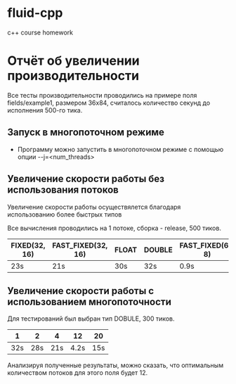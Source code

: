 # fluid-cpp
c++ course homework

# Отчёт об увеличении производительности

Все тесты производительности проводились на примере поля fields/example1, размером 36х84, считалось количество секунд до исполнения 500-го тика. 

## Запуск в многопоточном режиме

+ Программу можно запустить в многопоточном режиме с помощью опции --j=\<num_threads\>

## Увеличение скорости работы без использования потоков

Увеличение скорости работы осуществялется благодаря использованию более быстрых типов

Все вычисления проводились на 1 потоке, сборка - release, 500 тиков. 

| FIXED(32, 16) | FAST_FIXED(32, 16) | FLOAT | DOUBLE | FAST_FIXED(64, 8) |
|---------------|--------------------|-------|--------|-------------------|
| 23s           | 21s                | 30s   | 32s    | 0.9s              |

## Увеличение скорости работы с использованием многопоточности 

Для тестирований был выбран тип DOBULE, 300 тиков. 

| 1    | 2    | 4   | 12    | 20  |
|------|------|-----|-------|-----|
| 32s  | 28s  | 21s | 4.2s  | 15s |

Анализируя полученные результаты, можно сказать, что оптимальным количеством потоков для этого поля будет 12.
